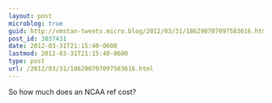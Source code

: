 ```yaml
---
layout: post
microblog: true
guid: http://vmstan-tweets.micro.blog/2012/03/31/186290707097583616.html
post_id: 3037431
date: 2012-03-31T21:15:40-0600
lastmod: 2012-03-31T21:15:40-0600
type: post
url: /2012/03/31/186290707097583616.html
---
```

So how much does an NCAA ref cost?
